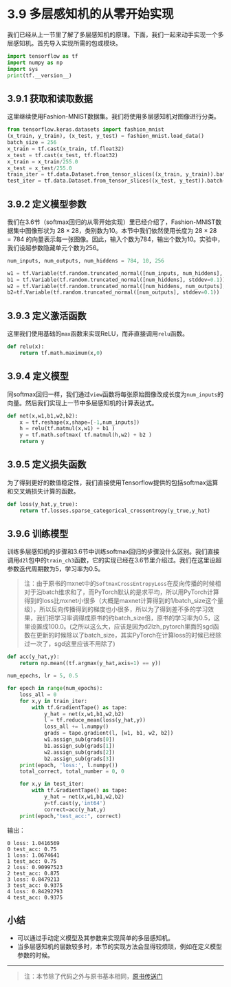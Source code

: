 # 3.9 多层感知机的从零开始实现

我们已经从上一节里了解了多层感知机的原理。下面，我们一起来动手实现一个多层感知机。首先导入实现所需的包或模块。

``` python
import tensorflow as tf
import numpy as np
import sys
print(tf.__version__)
```

## 3.9.1 获取和读取数据

这里继续使用Fashion-MNIST数据集。我们将使用多层感知机对图像进行分类。

``` python
from tensorflow.keras.datasets import fashion_mnist
(x_train, y_train), (x_test, y_test) = fashion_mnist.load_data()
batch_size = 256
x_train = tf.cast(x_train, tf.float32)
x_test = tf.cast(x_test, tf.float32)
x_train = x_train/255.0
x_test = x_test/255.0
train_iter = tf.data.Dataset.from_tensor_slices((x_train, y_train)).batch(batch_size)
test_iter = tf.data.Dataset.from_tensor_slices((x_test, y_test)).batch(batch_size)
```

## 3.9.2 定义模型参数

我们在3.6节（softmax回归的从零开始实现）里已经介绍了，Fashion-MNIST数据集中图像形状为 $28 \times 28$，类别数为10。本节中我们依然使用长度为 $28 \times 28 = 784$ 的向量表示每一张图像。因此，输入个数为784，输出个数为10。实验中，我们设超参数隐藏单元个数为256。

``` python
num_inputs, num_outputs, num_hiddens = 784, 10, 256

w1 = tf.Variable(tf.random.truncated_normal([num_inputs, num_hiddens], stddev=0.1))
b1 = tf.Variable(tf.random.truncated_normal([num_hiddens], stddev=0.1))
w2 = tf.Variable(tf.random.truncated_normal([num_hiddens, num_outputs], stddev=0.1))
b2=tf.Variable(tf.random.truncated_normal([num_outputs], stddev=0.1))
```

## 3.9.3 定义激活函数

这里我们使用基础的`max`函数来实现ReLU，而非直接调用`relu`函数。

``` python
def relu(x):
    return tf.math.maximum(x,0)
```

## 3.9.4 定义模型

同softmax回归一样，我们通过`view`函数将每张原始图像改成长度为`num_inputs`的向量。然后我们实现上一节中多层感知机的计算表达式。

``` python
def net(x,w1,b1,w2,b2):
    x = tf.reshape(x,shape=[-1,num_inputs])
    h = relu(tf.matmul(x,w1) + b1 )
    y = tf.math.softmax( tf.matmul(h,w2) + b2 )
    return y
```

## 3.9.5 定义损失函数

为了得到更好的数值稳定性，我们直接使用Tensorflow提供的包括softmax运算和交叉熵损失计算的函数。

``` python
def loss(y_hat,y_true):
    return tf.losses.sparse_categorical_crossentropy(y_true,y_hat)
```

## 3.9.6 训练模型

训练多层感知机的步骤和3.6节中训练softmax回归的步骤没什么区别。我们直接调用`d2l`包中的`train_ch3`函数，它的实现已经在3.6节里介绍过。我们在这里设超参数迭代周期数为5，学习率为0.5。
> 注：由于原书的mxnet中的`SoftmaxCrossEntropyLoss`在反向传播的时候相对于沿batch维求和了，而PyTorch默认的是求平均，所以用PyTorch计算得到的loss比mxnet小很多（大概是maxnet计算得到的1/batch_size这个量级），所以反向传播得到的梯度也小很多，所以为了得到差不多的学习效果，我们把学习率调得成原书的约batch_size倍，原书的学习率为0.5，这里设置成100.0。(之所以这么大，应该是因为d2lzh_pytorch里面的sgd函数在更新的时候除以了batch_size，其实PyTorch在计算loss的时候已经除过一次了，sgd这里应该不用除了)

``` python
def acc(y_hat,y):
    return np.mean((tf.argmax(y_hat,axis=1) == y))

num_epochs, lr = 5, 0.5

for epoch in range(num_epochs):
    loss_all = 0
    for x,y in train_iter:
        with tf.GradientTape() as tape:
            y_hat = net(x,w1,b1,w2,b2)
            l = tf.reduce_mean(loss(y_hat,y))
            loss_all += l.numpy()
            grads = tape.gradient(l, [w1, b1, w2, b2])
            w1.assign_sub(grads[0])
            b1.assign_sub(grads[1])
            w2.assign_sub(grads[2])
            b2.assign_sub(grads[3])
    print(epoch, 'loss:', l.numpy())
    total_correct, total_number = 0, 0

    for x,y in test_iter:
        with tf.GradientTape() as tape:
            y_hat = net(x,w1,b1,w2,b2)
            y=tf.cast(y,'int64')
            correct=acc(y_hat,y)
    print(epoch,"test_acc:", correct)
```
输出：
```
0 loss: 1.0416569
0 test_acc: 0.75
1 loss: 1.0674641
1 test_acc: 0.75
2 loss: 0.90997523
2 test_acc: 0.875
3 loss: 0.8479213
3 test_acc: 0.9375
4 loss: 0.84292793
4 test_acc: 0.9375
```

## 小结

* 可以通过手动定义模型及其参数来实现简单的多层感知机。
* 当多层感知机的层数较多时，本节的实现方法会显得较烦琐，例如在定义模型参数的时候。

-----------
> 注：本节除了代码之外与原书基本相同，[原书传送门](https://zh.d2l.ai/chapter_deep-learning-basics/mlp-scratch.html)

